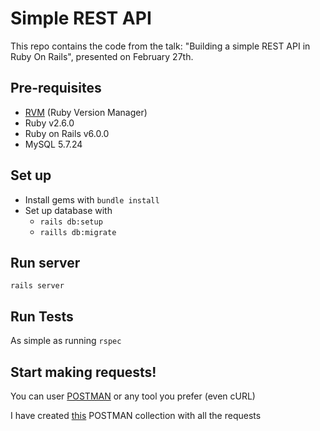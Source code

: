 # Simple REST API

This repo contains the code from the talk: "Building a simple REST API in Ruby On Rails", presented on February 27th.

## Pre-requisites

* [RVM](https://rvm.io/) (Ruby Version Manager)
* Ruby v2.6.0
* Ruby on Rails v6.0.0
* MySQL 5.7.24

## Set up
* Install gems with `bundle install`
* Set up database with 
    * `rails db:setup`
    * `raills db:migrate`

## Run server
`rails server`

## Run Tests 
As simple as running `rspec`

## Start making requests!
You can user [POSTMAN](https://www.postman.com/) or any tool you prefer (even cURL)

I have created [this](https://documenter.getpostman.com/view/6418407/SzKPV1sY) POSTMAN collection with all the requests

